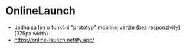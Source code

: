 # OnlineLaunch
 - Jedná sa len o funkční "prototyp" mobilnej verzie (bez responzivity) (375px width)
 - https://online-launch.netlify.app/